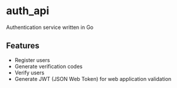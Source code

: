 # auth_api
Authentication service written in Go
## Features
- Register users
- Generate verification codes
- Verify users
- Generate JWT (JSON Web Token) for web application validation